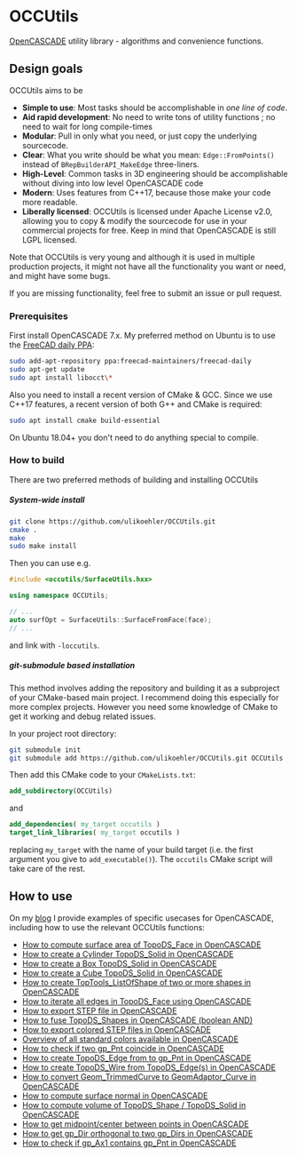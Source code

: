 # OCCUtils
[OpenCASCADE](https://opencascade.com) utility library - algorithms and convenience functions.

## Design goals

OCCUtils aims to be

* **Simple to use**: Most tasks should be accomplishable in *one line of code*.
* **Aid rapid development**: No need to write tons of utility functions ; no need to wait for long compile-times
* **Modular**: Pull in only what you need, or just copy the underlying sourcecode.
* **Clear**: What you write should be what you mean: `Edge::FromPoints()` instead of `BRepBuilderAPI_MakeEdge` three-liners.
* **High-Level**: Common tasks in 3D engineering should be accomplishable without diving into low level OpenCASCADE code
* **Modern**: Uses features from C++17, because those make your code more readable.
* **Liberally licensed**: OCCUtils is licensed under Apache License v2.0, allowing you to copy & modify the sourcecode for use in your commercial projects for free. Keep in mind that OpenCASCADE is still LGPL licensed.

Note that OCCUtils is very young and although it is used in multiple production projects, it might not have all the functionality you want or need, and might have some bugs.

If you are missing functionality, feel free to submit an issue or pull request.

### Prerequisites

First install OpenCASCADE 7.x. My preferred method on Ubuntu is to use the [FreeCAD daily PPA](https://launchpad.net/~freecad-maintainers/+archive/ubuntu/freecad-daily):

```sh
sudo add-apt-repository ppa:freecad-maintainers/freecad-daily
sudo apt-get update
sudo apt install libocct\*
```

Also you need to install a recent version of CMake & GCC. Since we use C++17 features, a recent version of both G++ and CMake is required:
```sh
sudo apt install cmake build-essential
```

On Ubuntu 18.04+ you don't need to do anything special to compile.

### How to build

There are two preferred methods of building and installing OCCUtils

##### System-wide install

```sh
git clone https://github.com/ulikoehler/OCCUtils.git
cmake .
make
sudo make install
```

Then you can use e.g.
```cpp
#include <occutils/SurfaceUtils.hxx>

using namespace OCCUtils;

// ...
auto surfOpt = SurfaceUtils::SurfaceFromFace(face);
// ...
```

and link with `-loccutils`.

##### git-submodule based installation

This method involves adding the repository and building it as a subproject of your CMake-based main project. I recommend doing this especially for more complex projects. However you need some knowledge of CMake to get it working and debug related issues.

In your project root directory:
```sh
git submodule init
git submodule add https://github.com/ulikoehler/OCCUtils.git OCCUtils
```

Then add this CMake code to your `CMakeLists.txt`:
```cmake
add_subdirectory(OCCUtils)
```

and

```cmake
add_dependencies( my_target occutils )
target_link_libraries( my_target occutils )
```
replacing `my_target` with the name of your build target (i.e. the first argument you give to `add_executable()`). The `occutils` CMake script will take care of the rest.

## How to use

On my [blog](https://techoverflow.net) I provide examples of specific usecases for OpenCASCADE, including how to use the relevant OCCUtils functions:

* [How to compute surface area of TopoDS_Face in OpenCASCADE](https://techoverflow.net/2019/06/13/how-to-compute-surface-area-of-topods_face-in-opencascade/)
* [How to create a Cylinder TopoDS_Solid in OpenCASCADE](https://techoverflow.net/2019/06/13/how-to-create-a-cylinder-topods_solid-in-opencascade/)
* [How to create a Box TopoDS_Solid in OpenCASCADE](https://techoverflow.net/2019/06/13/how-to-create-a-box-topods_solid-in-opencascade/)
* [How to create a Cube TopoDS_Solid in OpenCASCADE](https://techoverflow.net/2019/06/13/how-to-create-a-cube-topods_solid-in-opencascade/)
* [How to create TopTools_ListOfShape of two or more shapes in OpenCASCADE](https://techoverflow.net/2019/06/13/how-to-create-toptools_listofshape-of-two-or-more-shapes-in-opencascade/)
* [How to iterate all edges in TopoDS_Face using OpenCASCADE](https://techoverflow.net/2019/06/13/how-to-iterate-all-edges-in-topods_face-using-opencascade/)
* [How to export STEP file in OpenCASCADE](https://techoverflow.net/2019/06/13/how-to-export-step-file-in-opencascade/)
* [How to fuse TopoDS_Shapes in OpenCASCADE (boolean AND)](https://techoverflow.net/2019/06/14/how-to-fuse-topods_shapes-in-opencascade-boolean-and/)
* [How to export colored STEP files in OpenCASCADE](https://techoverflow.net/2019/06/14/how-to-export-colored-step-files-in-opencascade/)
* [Overview of all standard colors available in OpenCASCADE](https://techoverflow.net/2019/06/14/overview-of-all-standard-colors-available-in-opencascade/)
* [How to check if two gp_Pnt coincide in OpenCASCADE](https://techoverflow.net/2019/06/15/how-to-check-if-two-gp_pnt-coincide-in-opencascade/)
* [How to create TopoDS_Edge from to gp_Pnt in OpenCASCADE](https://techoverflow.net/2019/06/15/how-to-create-topods_edge-from-to-gp_pnt-in-opencascade/)
* [How to create TopoDS_Wire from TopoDS_Edge(s) in OpenCASCADE](https://techoverflow.net/2019/06/14/how-to-create-topods_wire-from-topods_edges-in-opencascade/)
* [How to convert Geom_TrimmedCurve to GeomAdaptor_Curve in OpenCASCADE](https://techoverflow.net/2019/06/16/how-to-convert-geom_trimmedcurve-to-geomadaptor_curve-in-opencascade/)
* [How to compute surface normal in OpenCASCADE](https://techoverflow.net/2019/06/26/how-to-compute-surface-normal-in-opencascade/)
* [How to compute volume of TopoDS_Shape / TopoDS_Solid in OpenCASCADE](https://techoverflow.net/2019/06/29/how-to-compute-volume-of-topods_shape-topods_solid-in-opencascade/)
* [How to get midpoint/center between points in OpenCASCADE](https://techoverflow.net/2019/06/30/how-to-get-midpoint-center-between-points-in-opencascade/)
* [How to get gp_Dir orthogonal to two gp_Dirs in OpenCASCADE](https://techoverflow.net/2019/06/30/how-to-get-gp_dir-orthogonal-to-two-gp_dirs-in-opencascade/)
* [How to check if gp_Ax1 contains gp_Pnt in OpenCASCADE](https://techoverflow.net/2019/06/30/how-to-check-if-gp_ax1-contains-gp_pnt-in-opencascade/)